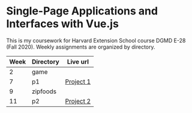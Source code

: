 # Single-Page Applications and Interfaces with Vue.js

This is my coursework for Harvard Extension School course DGMD E-28 (Fall 2020).  Weekly assignments are organized by directory.

Week | Directory | Live url
-----|-----------|---------
2 | game |
7 | p1 | [Project 1](https://e28p1.davejk.me)
9 | zipfoods |
11 | p2 | [Project 2](https://e28p2.davejk.me)

